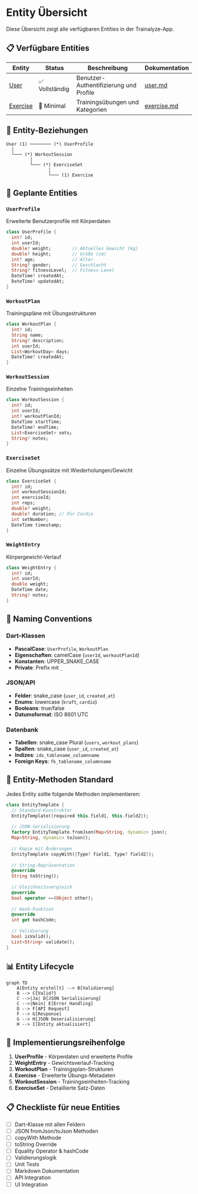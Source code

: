 # Entity Übersicht

Diese Übersicht zeigt alle verfügbaren Entities in der Trainalyze-App.

## 📋 Verfügbare Entities

| Entity | Status | Beschreibung | Dokumentation |
|--------|--------|--------------|---------------|
| [User](./user.md) | ✅ Vollständig | Benutzer-Authentifizierung und Profile | [user.md](./user.md) |
| [Exercise](./exercise.md) | 🚧 Minimal | Trainingsübungen und Kategorien | [exercise.md](./exercise.md) |

## 🔄 Entity-Beziehungen

```
User (1) ──────── (*) UserProfile
  │
  └─── (*) WorkoutSession
         │
         └─── (*) ExerciseSet
                │
                └─── (1) Exercise
```

## 📝 Geplante Entities

### `UserProfile`
Erweiterte Benutzerprofile mit Körperdaten
```dart
class UserProfile {
  int? id;
  int userId;
  double? weight;        // Aktuelles Gewicht (kg)
  double? height;        // Größe (cm)  
  int? age;              // Alter
  String? gender;        // Geschlecht
  String? fitnessLevel;  // Fitness-Level
  DateTime? createdAt;
  DateTime? updatedAt;
}
```

### `WorkoutPlan`
Trainingspläne mit Übungsstrukturen
```dart
class WorkoutPlan {
  int? id;
  String name;
  String? description;
  int userId;
  List<WorkoutDay> days;
  DateTime? createdAt;
}
```

### `WorkoutSession` 
Einzelne Trainingseinheiten
```dart
class WorkoutSession {
  int? id;
  int userId;
  int? workoutPlanId;
  DateTime startTime;
  DateTime? endTime;
  List<ExerciseSet> sets;
  String? notes;
}
```

### `ExerciseSet`
Einzelne Übungssätze mit Wiederholungen/Gewicht
```dart
class ExerciseSet {
  int? id;
  int workoutSessionId;
  int exerciseId;
  int reps;
  double? weight;
  double? duration; // Für Cardio
  int setNumber;
  DateTime timestamp;
}
```

### `WeightEntry`
Körpergewicht-Verlauf
```dart
class WeightEntry {
  int? id;
  int userId;
  double weight;
  DateTime date;
  String? notes;
}
```

## 🎯 Naming Conventions

### Dart-Klassen
- **PascalCase**: `UserProfile`, `WorkoutPlan`
- **Eigenschaften**: camelCase (`userId`, `workoutPlanId`)
- **Konstanten**: UPPER_SNAKE_CASE
- **Private**: Prefix mit `_`

### JSON/API
- **Felder**: snake_case (`user_id`, `created_at`)
- **Enums**: lowercase (`kraft`, `cardio`)
- **Booleans**: true/false
- **Datumsformat**: ISO 8601 UTC

### Datenbank
- **Tabellen**: snake_case Plural (`users`, `workout_plans`)
- **Spalten**: snake_case (`user_id`, `created_at`)
- **Indizes**: `idx_tablename_columnname`
- **Foreign Keys**: `fk_tablename_columnname`

## 🔧 Entity-Methoden Standard

Jedes Entity sollte folgende Methoden implementieren:

```dart
class EntityTemplate {
  // Standard-Konstruktor
  EntityTemplate({required this.field1, this.field2});
  
  // JSON-Serialisierung
  factory EntityTemplate.fromJson(Map<String, dynamic> json);
  Map<String, dynamic> toJson();
  
  // Kopie mit Änderungen
  EntityTemplate copyWith({Type? field1, Type? field2});
  
  // String-Repräsentation
  @override
  String toString();
  
  // Gleichheitsvergleich
  @override
  bool operator ==(Object other);
  
  // Hash-Funktion
  @override
  int get hashCode;
  
  // Validierung
  bool isValid();
  List<String> validate();
}
```

## 📊 Entity Lifecycle

```mermaid
graph TD
    A[Entity erstellt] --> B[Validierung]
    B --> C{Valid?}
    C -->|Ja| D[JSON Serialisierung]
    C -->|Nein| E[Error Handling]
    D --> F[API Request]
    F --> G[Response]
    G --> H[JSON Deserialisierung]
    H --> I[Entity aktualisiert]
```

## 🚀 Implementierungsreihenfolge

1. **UserProfile** - Körperdaten und erweiterte Profile
2. **WeightEntry** - Gewichtsverlauf-Tracking
3. **WorkoutPlan** - Trainingsplan-Strukturen
4. **Exercise** - Erweiterte Übungs-Metadaten
5. **WorkoutSession** - Trainingseinheiten-Tracking
6. **ExerciseSet** - Detaillierte Satz-Daten

## 📋 Checkliste für neue Entities

- [ ] Dart-Klasse mit allen Feldern
- [ ] JSON fromJson/toJson Methoden
- [ ] copyWith Methode
- [ ] toString Override
- [ ] Equality Operator & hashCode
- [ ] Validierungslogik
- [ ] Unit Tests
- [ ] Markdown Dokumentation
- [ ] API Integration
- [ ] UI Integration